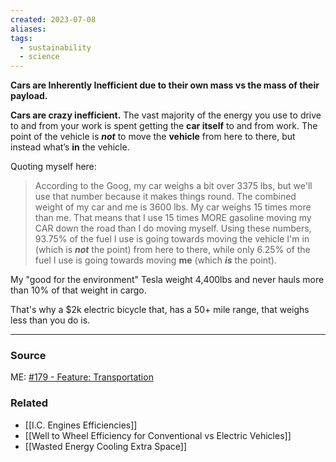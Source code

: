 ```yaml
---
created: 2023-07-08
aliases: 
tags:
  - sustainability
  - science
---
```

**Cars are Inherently Inefficient due to their own mass vs the mass of their payload.**

**Cars are crazy inefficient.** The vast majority of the energy you use to drive to and from your work is spent getting the **car itself** to and from work. The point of the vehicle is ***not*** to move the **vehicle** from here to there, but instead what’s **in** the vehicle.

Quoting myself here:

> According to the Goog, my car weighs a bit over 3375 lbs, but we'll use that number because it makes things round. The combined weight of my car and me is 3600 lbs. My car weighs 15 times more than me. That means that I use 15 times MORE gasoline moving my CAR down the road than I do moving myself. Using these numbers, 93.75% of the fuel I use is going towards moving the vehicle I'm in (which is ***not***
 the point) from here to there, while only 6.25% of the fuel I use is going towards moving **me** (which ***is*** the point).
> 

My "good for the environment" Tesla weight 4,400lbs and never hauls more than 10% of that weight in cargo.

That's why a $2k electric bicycle that, has a 50+ mile range, that weighs less than you do is.

---

###  Source
ME:
[#179 - Feature: Transportation](https://aarongilly.com/179-feature-transportation/)

### Related
- [[I.C. Engines Efficiencies]] 
- [[Well to Wheel Efficiency for Conventional vs Electric Vehicles]] 
- [[Wasted Energy Cooling Extra Space]]